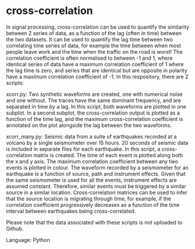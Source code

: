 # cross-correlation
In signal processing, cross-correlation can be used to quantify the similarity between 2 series of data, as a function of the lag (often in time) between the two datasets. It can be used to quantify the lag time between two correlating time series of data, for example the time between when most people leave work and the time when the traffic on the road is worst! The correlation coefficient is often normalised to between -1 and 1, where identical series of data have a maximum correlation coefficient of 1 where the lag time is zero, and series that are identical but are opposite in polarity have a maximum correlation coefficient of -1.  In this respository, there are 2 scripts:

xcorr.py: Two synthetic waveforms are created, one with numerical noise and one without. The traces have the same dominant frequency, and are separated in time by a lag. In this script, both waveforms are plotted in one subplot. In a second subplot, the cross-correlation output is plotted as a function of the time lag, and the maximum cross-correlation coefficient is annotated on the plot alongside the lag between the two waveforms.

xcorr_many.py: Seismic data from a suite of earthquakes recorded at a volcano by a single seismometer over 15 hours. 20 seconds of seismic data is included in separate files for each earthquake. In this script, a cross-correlation matrix is created. The time of each event is plotted along both the x and y axis. The maximum correlation coefficient between any two events is plotted in colour. The waveform recorded by a seismometer for an earthquake is a function of source, path and instrument effects. Given that the same seismometer is used for all the events, instrument effects are assumed constant. Therefore, similar events must be triggered by a similar source in a similar location. Cross-correlation matrices can be used to infer that the source location is migrating through time, for example, if the correlation coefficient progressively decreases as a function of the time interval between earthquakes being cross-correlated. 

Please note that the data associated with these scripts is not uploaded to Github.

Language: Python
